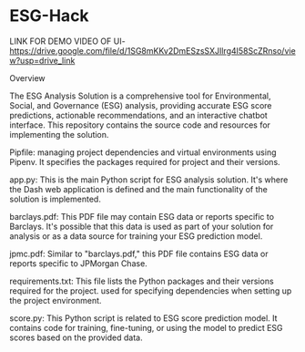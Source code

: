 # ESG-Hack

LINK FOR DEMO VIDEO OF UI- https://drive.google.com/file/d/1SG8mKKv2DmESzsSXJIlrg4I58ScZRnso/view?usp=drive_link

Overview

The ESG Analysis Solution is a comprehensive tool for Environmental, Social, and Governance (ESG) analysis, providing accurate ESG score predictions, actionable
recommendations, and an interactive chatbot interface. This repository contains the source code and resources for implementing the solution.

Pipfile: managing project dependencies and virtual environments using Pipenv. It specifies the packages required for project and their versions.

app.py: This is the main Python script for ESG analysis solution. It's where the Dash web application is defined and the main functionality of the solution is implemented.

barclays.pdf: This PDF file may contain ESG data or reports specific to Barclays. It's possible that this data is used as part of your solution for analysis or as a data source for training your ESG prediction model.

jpmc.pdf: Similar to "barclays.pdf," this PDF file contains ESG data or reports specific to JPMorgan Chase.

requirements.txt: This file lists the Python packages and their versions required for the project. used for specifying dependencies when setting up the project environment.

score.py: This Python script is related to ESG score prediction model. It  contains code for training, fine-tuning, or using the model to predict ESG scores based on the provided data.

